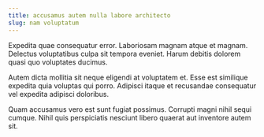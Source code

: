 ```yaml
---
title: accusamus autem nulla labore architecto
slug: nam voluptatum
---
```


Expedita quae consequatur error. Laboriosam magnam atque et magnam. Delectus voluptatibus culpa sit tempora eveniet. Harum debitis dolorem quasi quo voluptates ducimus.

Autem dicta mollitia sit neque eligendi at voluptatem et. Esse est similique expedita quia voluptas qui porro. Adipisci itaque et recusandae consequatur vel expedita adipisci doloribus.

Quam accusamus vero est sunt fugiat possimus. Corrupti magni nihil sequi cumque. Nihil quis perspiciatis nesciunt libero quaerat aut inventore autem sit.
